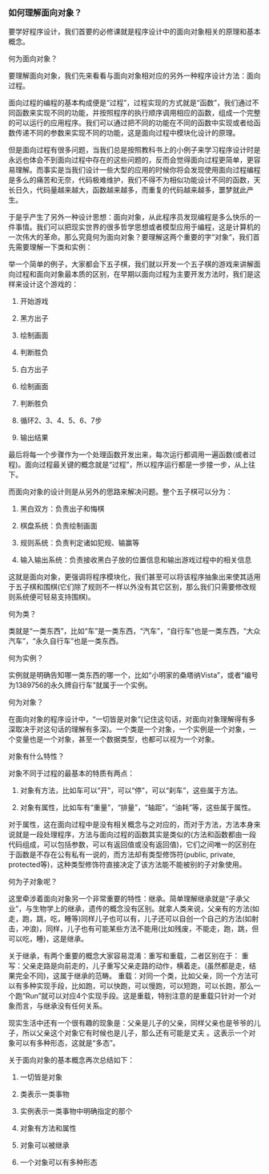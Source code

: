 ### 如何理解面向对象？
要学好程序设计，我们首要的必修课就是程序设计中的面向对象相关的原理和基本概念。


何为面向对象？

要理解面向对象，我们先来看看与面向对象相对应的另外一种程序设计方法：面向过程。

面向过程的编程的基本构成便是“过程”，过程实现的方式就是“函数”，我们通过不同函数来实现不同的功能，并按照程序的执行顺序调用相应的函数，组成一个完整的可以运行的应用程序。我们可以通过把不同的功能在不同的函数中实现或者给函数传递不同的参数来实现不同的功能，这是面向过程中模块化设计的原理。

但是面向过程有很多问题，当我们总是按照教科书上的小例子来学习程序设计时是永远也体会不到面向过程中存在的这些问题的，反而会觉得面向过程更简单，更容易理解。而事实是当我们设计一些大型的应用的时候你将会发现使用面向过程编程是多么的痛苦和无奈，代码极难维护，我们不得不为相似功能设计不同的函数，天长日久，代码量越来越大，函数越来越多，而重复的代码越来越多，噩梦就此产生。

于是乎产生了另外一种设计思想：面向对象，从此程序员发现编程是多么快乐的一件事情。我们可以把现实世界的很多哲学思想或者模型应用于编程，这是计算机的一次伟大的革命。那么究竟何为面向对象？要理解这两个重要的字“对象“，我们首先需要理解一下类和实例：

举一个简单的例子，大家都会下五子棋，我们就以开发一个五子棋的游戏来讲解面向过程和面向对象最本质的区别，在早期以面向过程为主要开发方法时，我们是这样来设计这个游戏的：

1) 开始游戏

2) 黑方出子

3) 绘制画面

4) 判断胜负

5) 白方出子

6) 绘制画面

7) 判断胜负

8) 循环2、3、4、5、6、7步

9) 输出结果

最后将每一个步骤作为一个处理函数开发出来，每次运行都调用一遍函数(或者过程)。面向过程最关键的概念就是“过程”，所以程序运行都是一步接一步，从上往下。

而面向对象的设计则是从另外的思路来解决问题。整个五子棋可以分为：
1) 黑白双方：负责出子和悔棋

2) 棋盘系统：负责绘制画面

3) 规则系统：负责判定诸如犯规、输赢等

4) 输入输出系统：负责接收黑白子放的位置信息和输出游戏过程中的相关信息

这就是面向对象，更强调将程序模块化，我们甚至可以将该程序抽象出来使其适用于五子棋和围棋(它们除了规则不一样以外没有其它区别，那么我们只需要修改规则系统便可轻易支持围棋)。

何为类？

类就是“一类东西”，比如“车”是一类东西，“汽车”，“自行车”也是一类东西，“大众汽车”，“永久自行车”也是一类东西。

何为实例？

实例就是明确告知哪一类东西的哪一个，比如“小明家的桑塔纳Vista”，或者“编号为1389756的永久牌自行车”就属于一个实例。

何为对象？

在面向对象的程序设计中，“一切皆是对象”(记住这句话，对面向对象理解得有多深取决于对这句话的理解有多深)。一个类是一个对象，一个实例是一个对象，一个变量也是一个对象，甚至一个数据类型，也都可以视为一个对象。

对象有什么特性？

对象不同于过程的最基本的特质有两点：

1) 对象有方法，比如车可以“开”，可以“停”，可以“刹车”，这些属于方法。

2) 对象有属性，比如车有“重量”，“排量”，“轴距”，“油耗”等，这些属于属性。

对于属性，这在面向过程中是没有相关概念与之对应的，而对于方法，方法本身来说就是一段处理程序，方法与面向过程的函数其实是类似的(方法和函数都由一段代码组成，可以包括参数，可以有返回值或没有返回值)，它们之间唯一的区别在于函数是不存在公有私有一说的，而方法却有类型修饰符(public, private, protected等)，这种类型修饰符直接决定了该方法能不能被别的子对象使用。

何为子对象呢？

这里牵涉着面向对象另一个非常重要的特性：继承。简单理解继承就是“子承父业”，与生物学上的继承，遗传的概念没有区别。就拿人类来说，父亲有的方法(如走，跑，跳，吃，睡等)同样儿子也可以有，儿子还可以自创一个自己的方法(如射击，冲浪)，同样，儿子也有可能某些方法不能用(比如残废，不能走，跑，跳，但可以吃，睡)，这是继承。

关于继承，有两个重要的概念大家容易混淆：重写和重载，二者区别在于：
重写：父亲走路是向前走的，儿子重写父亲走路的动作，横着走。(虽然都是走，结果完全不同)，这属于继承的范畴。
重载：对同一个类，比如父亲，同一个方法可以有多种实现手段，比如跑，可以快跑，可以慢跑，可以短跑，可以长跑，那么一个跑“Run”就可以对应4个实现手段。这是重载，特别注意的是重载只针对一个对象而言，与继承没有任何关系。

现实生活中还有一个很有趣的现象是：父亲是儿子的父亲，同样父亲也是爷爷的儿子，所以父亲这个对象它有时候也是儿子，那么还有可能是丈夫 。这表示一个对象可以有多种形态，这就是“多态”。

关于面向对象的基本概念再次总结如下：

1) 一切皆是对象

2) 类表示一类事物

3) 实例表示一类事物中明确指定的那个

4) 对象有方法和属性

5) 对象可以被继承

6) 一个对象可以有多种形态
